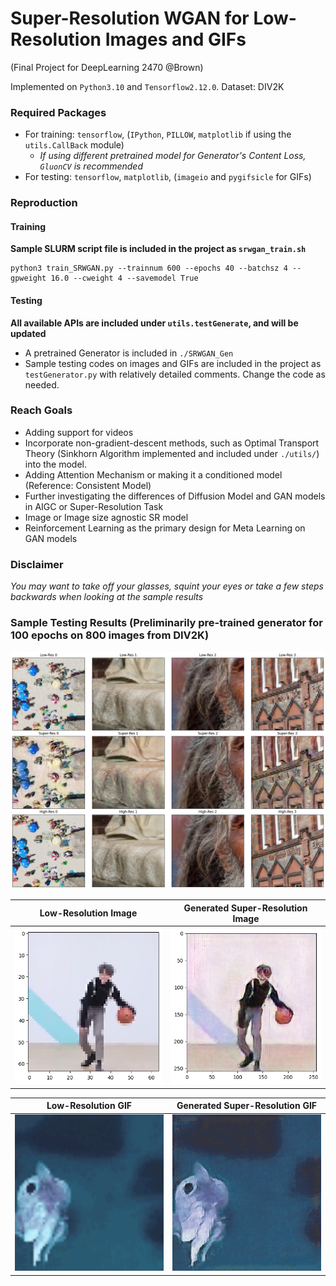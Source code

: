 # Super-Resolution WGAN for Low-Resolution Images and GIFs
(Final Project for DeepLearning 2470 @Brown)

Implemented on `Python3.10` and `Tensorflow2.12.0`. Dataset: DIV2K

### Required Packages
- For training: `tensorflow`, (`IPython`, `PILLOW`, `matplotlib` if using the `utils.CallBack` module)
    - *If using different pretrained model for Generator's Content Loss, `GluonCV` is recommended*
- For testing: `tensorflow`, `matplotlib`, (`imageio` and `pygifsicle` for GIFs)

### Reproduction
#### Training
**Sample SLURM script file is included in the project as `srwgan_train.sh`**
```
python3 train_SRWGAN.py --trainnum 600 --epochs 40 --batchsz 4 --gpweight 16.0 --cweight 4 --savemodel True
```

#### Testing
**All available APIs are included under `utils.testGenerate`, and will be updated**
- A pretrained Generator is included in `./SRWGAN_Gen`
- Sample testing codes on images and GIFs are included in the project as `testGenerator.py` with relatively detailed comments. Change the code as needed.

### Reach Goals
- Adding support for videos
- Incorporate non-gradient-descent methods, such as Optimal Transport Theory (Sinkhorn Algorithm implemented and included under `./utils/`) into the model.
- Adding Attention Mechanism or making it a conditioned model (Reference: Consistent Model)
- Further investigating the differences of Diffusion Model and GAN models in AIGC or Super-Resolution Task
- Image or Image size agnostic SR model
- Reinforcement Learning as the primary design for Meta Learning on GAN models 

### Disclaimer
*You may want to take off your glasses, squint your eyes or take a few steps backwards when looking at the sample results*

### Sample Testing Results (Preliminarily pre-trained generator for 100 epochs on 800 images from DIV2K)
![Comparisons of Low-Res, (Generated) Super-Res and High-Res Images from the Dataset](images/Gs100.png?raw=true "Title")

|Low-Resolution Image | Generated Super-Resolution Image|
|:---:|:---:|
| <img src="./images/jiresize.png" height="250">|<img src="https://github.com/Xemin0/DLFinalProj/blob/main/images/ji1sres.png" height="250">|


|Low-Resolution GIF | Generated Super-Resolution GIF|
|:---:|:---:|
| <img src="https://github.com/Xemin0/DLFinalProj/blob/main/images/blueno_resized.gif" height="250">| <img src="https://github.com/Xemin0/DLFinalProj/blob/main/images/blueno_SR.gif" height="250">| 

